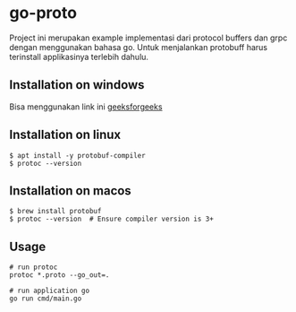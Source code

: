 # go-proto
Project ini merupakan example implementasi dari protocol buffers dan grpc dengan menggunakan bahasa go. Untuk menjalankan protobuff harus terinstall applikasinya terlebih dahulu.

## Installation on windows
Bisa menggunakan link ini [geeksforgeeks](https://www.geeksforgeeks.org/how-to-install-protocol-buffers-on-windows/)

## Installation on linux

```
$ apt install -y protobuf-compiler
$ protoc --version
```
## Installation on macos

```
$ brew install protobuf
$ protoc --version  # Ensure compiler version is 3+
```

## Usage

```
# run protoc
protoc *.proto --go_out=.

# run application go
go run cmd/main.go
```